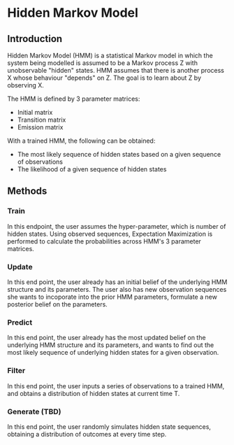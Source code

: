 # Hidden Markov Model

## Introduction

Hidden Markov Model (HMM) is a statistical Markov model in which the system being modelled is assumed to be a Markov process Z with unobservable "hidden" states. HMM assumes that there is another process X whose behaviour "depends" on Z. The goal is to learn about Z by observing X.

The HMM is defined by 3 parameter matrices:
- Initial matrix
- Transition matrix
- Emission matrix

With a trained HMM, the following can be obtained:
- The most likely sequence of hidden states based on a given sequence of observations
- The likelihood of a given sequence of hidden states

## Methods

### Train
In this endpoint, the user assumes the hyper-parameter, which is number of hidden states. Using observed sequences, Expectation Maximization is performed to calculate the probabilities across HMM's 3 parameter matrices.

### Update
In this end point, the user already has an initial belief of the underlying HMM structure and its parameters. The user also has new observation sequences she wants to incoporate into the prior HMM parameters, formulate a new posterior belief on the parameters.

### Predict
In this end point, the user already has the most updated belief on the underlying HMM structure and its parameters, and wants to find out the most likely sequence of underlying hidden states for a given observation.

### Filter
In this end point, the user inputs a series of observations to a trained HMM, and obtains a distribution of hidden states at current time T.

### Generate (TBD)
In this end point, the user randomly simulates hidden state sequences, obtaining a distribution of outcomes at every time step.

